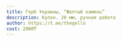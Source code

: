 ```yaml
---
title: Герб Украины, “Желтый камень”
description: Кулон. 20 мм, ручная работа
author: https://t.me/thegello
cost: 2000₸
---
```

